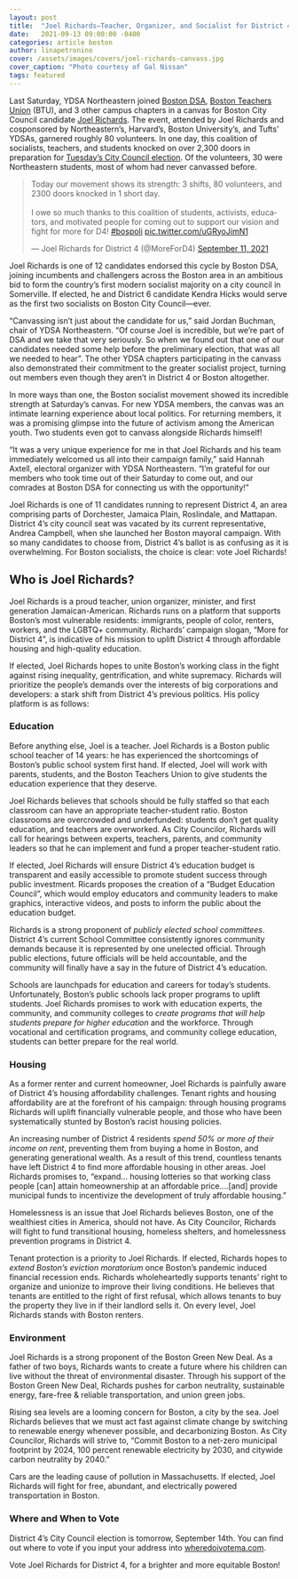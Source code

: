 ```yaml
---
layout: post
title:  "Joel Richards—Teacher, Organizer, and Socialist for District 4—Drives Huge Turnout for YDSA Canvass"
date:   2021-09-13 09:00:00 -0400
categories: article boston
author: linapetronino
cover: /assets/images/covers/joel-richards-canvass.jpg
cover_caption: "Photo courtesy of Gal Nissan"
tags: featured
---
```


Last Saturday, YDSA Northeastern joined [Boston DSA](https://www.bostondsa.org/), [Boston Teachers Union](https://btu.org/) (BTU), and 3 other campus chapters in a canvas for Boston City Council candidate [Joel Richards](https://www.moreford4.com/). The event, attended by Joel Richards and cosponsored by Northeastern’s, Harvard’s, Boston University’s, and Tufts’ YDSAs, garnered roughly 80 volunteers. In one day, this coalition of socialists, teachers, and students knocked on over 2,300 doors in preparation for [Tuesday’s City Council election](https://www.sec.state.ma.us/WhereDoIVoteMA/bal/MyElectionInfo.aspx). Of the volunteers, 30 were Northeastern students, most of whom had never canvassed before. 

<blockquote class="twitter-tweet"><p lang="en" dir="ltr">Today our movement shows its strength: 3 shifts, 80 volunteers, and 2300 doors knocked in 1 short day.<br><br>I owe so much thanks to this coalition of students, activists, educators, and motivated people for coming out to support our vision and fight for more for D4! <a href="https://twitter.com/hashtag/bospoli?src=hash&amp;ref_src=twsrc%5Etfw">#bospoli</a> <a href="https://t.co/uGRyoJimN1">pic.twitter.com/uGRyoJimN1</a></p>&mdash; Joel Richards for District 4 (@MoreForD4) <a href="https://twitter.com/MoreForD4/status/1436828370768220160?ref_src=twsrc%5Etfw">September 11, 2021</a></blockquote> <script async src="https://platform.twitter.com/widgets.js" charset="utf-8"></script> 

Joel Richards is one of 12 candidates endorsed this cycle by Boston DSA, joining incumbents and challengers across the Boston area in an ambitious bid to form the country’s first modern socialist majority on a city council in Somerville. If elected, he and District 6 candidate Kendra Hicks would serve as the first two socialists on Boston City Council⁠—ever.

“Canvassing isn’t just about the candidate for us,” said Jordan Buchman, chair of YDSA Northeastern. “Of course Joel is incredible, but we’re part of DSA and we take that very seriously. So when we found out that one of our candidates needed some help before the preliminary election, that was all we needed to hear”. The other YDSA chapters participating in the canvass also demonstrated their commitment to the greater socialist project, turning out members even though they aren’t in District 4 or Boston altogether. 

In more ways than one, the Boston socialist movement showed its incredible strength at Saturday’s canvas. For new YDSA members, the canvas was an intimate learning experience about local politics. For returning members, it was a promising glimpse into the future of activism among the American youth. Two students even got to canvass alongside Richards himself!

“It was a very unique experience for me in that Joel Richards and his team immediately welcomed us all into their campaign family,” said Hannah Axtell, electoral organizer with YDSA Northeastern. “I’m grateful for our members who took time out of their Saturday to come out, and our comrades at Boston DSA for connecting us with the opportunity!”

Joel Richards is one of 11 candidates running to represent District 4, an area comprising parts of Dorchester, Jamaica Plain, Roslindale, and Mattapan. District 4’s city council seat was vacated by its current representative, Andrea Campbell, when she launched her Boston mayoral campaign. With so many candidates to choose from, District 4’s ballot is as confusing as it is overwhelming. For Boston socialists, the choice is clear: vote Joel Richards!

## Who is Joel Richards?

Joel Richards is a proud teacher, union organizer, minister, and first generation Jamaican-American. Richards runs on a platform that supports Boston’s most vulnerable residents: immigrants, people of color, renters, workers, and the LGBTQ+ community. Richards’ campaign slogan, “More for District 4”, is indicative of his mission to uplift District 4 through affordable housing and high-quality education.

If elected, Joel Richards hopes to unite Boston’s working class in the fight against rising inequality, gentrification, and white supremacy. Richards will prioritize the people’s demands over the interests of big corporations and developers: a stark shift from District 4’s previous politics. His policy platform is as follows:

### Education

Before anything else, Joel is a teacher. Joel Richards is a Boston public school teacher of 14 years: he has experienced the shortcomings of Boston’s public school system first hand. If elected, Joel will work with parents, students, and the Boston Teachers Union to give students the education experience that they deserve.

Joel Richards believes that schools should be fully staffed so that each classroom can have an appropriate teacher-student ratio. Boston classrooms are overcrowded and underfunded: students don’t get quality education, and teachers are overworked. As City Councilor, Richards will call for hearings between experts, teachers, parents, and community leaders so that he can implement and fund a proper teacher-student ratio.

If elected, Joel Richards will ensure District 4’s education budget is transparent and easily accessible to promote student success through public investment. Ricards proposes the creation of a “Budget Education Council”, which would employ educators and community leaders to make graphics, interactive videos, and posts to inform the public about the education budget. 

Richards is a strong proponent of *publicly elected school committees*. District 4’s current School Committee consistently ignores community demands because it is represented by one unelected official. Through public elections, future officials will be held accountable, and the community will finally have a say in the future of District 4’s education.

Schools are launchpads for education and careers for today’s students. Unfortunately, Boston’s public schools lack proper programs to uplift students. Joel Richards promises to work with education experts, the community, and community colleges to *create programs that will help students prepare for higher education* and the workforce. Through vocational and certification programs, and community college education, students can better prepare for the real world.

### Housing

As a former renter and current homeowner, Joel Richards is painfully aware of District 4’s housing affordability challenges. Tenant rights and housing affordability are at the forefront of his campaign: through housing programs Richards will uplift financially vulnerable people, and those who have been systematically stunted by Boston’s racist housing policies.

An increasing number of District 4 residents *spend 50% or more of their income on rent*, preventing them from buying a home in Boston, and generating generational wealth. As a result of this trend, countless tenants have left District 4 to find more affordable housing in other areas. Joel Richards promises to, “expand… housing lotteries so that working class people [can] attain homeownership at an affordable price….[and] provide municipal funds to incentivize the development of truly affordable housing.”

Homelessness is an issue that Joel Richards believes Boston, one of the wealthiest cities in America, should not have. As City Councilor, Richards will fight to fund transitional housing, homeless shelters, and homelessness prevention programs in District 4. 

Tenant protection is a priority to Joel Richards. If elected, Richards hopes to *extend Boston’s eviction moratorium* once Boston’s pandemic induced financial recession ends. Richards wholeheartedly supports tenants’ right to organize and unionize to improve their living conditions. He believes that tenants are entitled to the right of first refusal, which allows tenants to buy the property they live in if their landlord sells it. On every level, Joel Richards stands with Boston renters.

### Environment

Joel Richards is a strong proponent of the Boston Green New Deal. As a father of two boys, Richards wants to create a future where his children can live without the threat of environmental disaster. Through his support of the Boston Green New Deal, Richards pushes for carbon neutrality, sustainable energy, fare-free & reliable transportation, and union green jobs.

Rising sea levels are a looming concern for Boston, a city by the sea. Joel Richards believes that we must act fast against climate change by switching to renewable energy whenever possible, and decarbonizing Boston. As City Councilor, Richards will strive to, “Commit Boston to a net-zero municipal footprint by 2024, 100 percent renewable electricity by 2030, and citywide carbon neutrality by 2040.”

Cars are the leading cause of pollution in Massachusetts. If elected, Joel Richards will fight for free, abundant, and electrically powered transportation in Boston.

### Where and When to Vote

District 4’s City Council election is tomorrow, September 14th. You can find out where to vote if you input your address into [wheredoivotema.com](http://www.wheredoivotema.com/). 

Vote Joel Richards for District 4, for a brighter and more equitable Boston!
